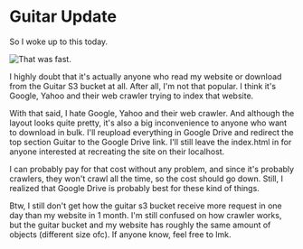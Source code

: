 # Guitar Update


So I woke up to this today.

![That was fast.](/images/aws/screenshot.PNG)

I highly doubt that it's actually anyone who read my website or download from the Guitar S3 bucket at all.
After all, I'm not that popular.
I think it's Google, Yahoo and their web crawler trying to index that website.

With that said, I hate Google, Yahoo and their web crawler. And although the layout looks quite pretty, it's 
also a big inconvenience to anyone who want to download in bulk. I'll reupload everything in Google Drive 
and redirect the top section Guitar to the Google Drive link. I'll still leave the index.html 
in for anyone interested at recreating the site on their localhost. 

I can probably pay for that cost without any problem, and since it's probably crawlers, they 
won't crawl all the time, so the cost should go down. Still, I realized that Google Drive is 
probably best for these kind of things.

Btw, I still don't get how the guitar s3 bucket receive more request in one day than my website in 1 month.
I'm still confused on how crawler works, but the guitar bucket and my website has roughly the same amount of objects (different size ofc).
If anyone know, feel free to lmk.
